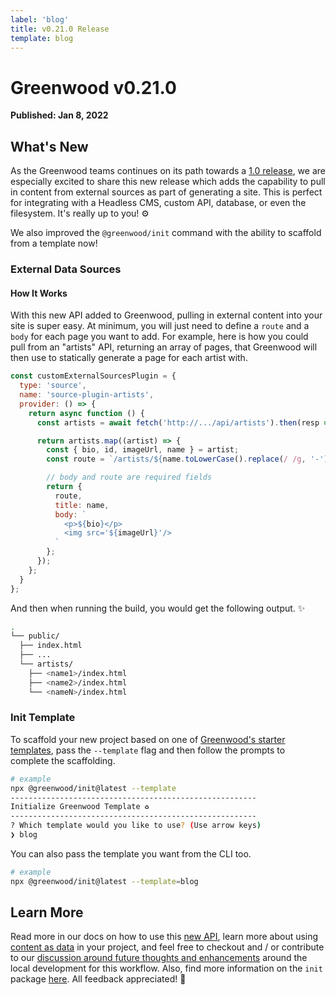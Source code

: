 ```yaml
---
label: 'blog'
title: v0.21.0 Release
template: blog
---
```


# Greenwood v0.21.0

**Published: Jan 8, 2022**

## What's New

As the Greenwood teams continues on its path towards a [1.0 release](https://docs.google.com/document/d/1MwDkszKvq81QgIYa8utJgyUgSpLZQx9eKCWjIikvfHU/edit#heading=h.belq6qnmcr0h), we are especially excited to share this new release which adds the capability to pull in content from external sources as part of generating a site.  This is perfect for integrating with a Headless CMS, custom API, database, or even the filesystem.  It's really up to you! ⚙️

We also improved the `@greenwood/init` command with the ability to scaffold from a template now!

### External Data Sources

#### How It Works
With this new API added to Greenwood, pulling in external content into your site is super easy.  At minimum, you will just need to define a `route` and a `body` for each page you want to add.  For example, here is how you could pull from an "artists" API, returning an array of pages, that Greenwood will then use to statically generate a page for each artist with.

```js
const customExternalSourcesPlugin = {
  type: 'source',
  name: 'source-plugin-artists',
  provider: () => {
    return async function () {
      const artists = await fetch('http://.../api/artists').then(resp => resp.json());

      return artists.map((artist) => {
        const { bio, id, imageUrl, name } = artist;
        const route = `/artists/${name.toLowerCase().replace(/ /g, '-')}/`;

        // body and route are required fields
        return {
          route,
          title: name,
          body: `
            <p>${bio}</p>
            <img src='${imageUrl}'/>
          `
        };
      });
    };
  }
};
```

And then when running the build, you would get the following output. ✨
```bash
.
└── public/
  ├── index.html
  ├── ...
  └── artists/
    ├── <name1>/index.html
    ├── <name2>/index.html
    └── <nameN>/index.html
```

### Init Template
To scaffold your new project based on one of [Greenwood's starter templates](https://github.com/orgs/ProjectEvergreen/repositories?q=greenwood-template-&type=all&language=&sort=), pass the `--template` flag and then follow the prompts to complete the scaffolding.

```bash
# example
npx @greenwood/init@latest --template
-------------------------------------------------------
Initialize Greenwood Template ♻️
-------------------------------------------------------
? Which template would you like to use? (Use arrow keys)
❯ blog
```

You can also pass the template you want from the CLI too.
```bash
# example
npx @greenwood/init@latest --template=blog
```

## Learn More
Read more in our docs on how to use this [new API](/plugins/source/), learn more about using [content as data](/docs/data/) in your project, and feel free to checkout and / or contribute to our [discussion around future thoughts and enhancements](https://github.com/ProjectEvergreen/greenwood/discussions/839) around the local development for this workflow. Also, find more information on the `init` package [here](https://github.com/ProjectEvergreen/greenwood/tree/master/packages/init).  All feedback appreciated!   🙌